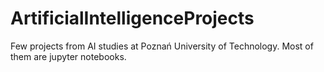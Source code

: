 # ArtificialIntelligenceProjects
Few projects from AI studies at Poznań University of Technology. Most of them are jupyter notebooks.
